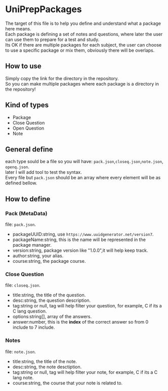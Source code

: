 # UniPrepPackages

The target of this file is to help you define and understand what a package here means.   
Each package is defining a set of notes and questions, where later the user can use them to prepare for a test and study.   
Its OK if there are multiple packages for each subject, the user can choose to use a specific package or mix them, obviously there will be overlaps.

## How to use
Simply copy the link for the directory in the repository.   
So you can make multiple packages where each package is a directory in the repository!

## Kind of types
 - Package
 - Close Question
 - Open Question
 - Note

## General define
each type sould be a file so you will have: `pack.json`,`closeq.json`,`note.json`, `openq.json`.   
later I will add tool to test the syntax.   
Every file but `pack.json` should be an array where every element will be as defined bellow.

## How to define

### Pack (MetaData)
file: `pack.json`.   
 - packageUUID:string, use `https://www.uuidgenerator.net/version7`.
 - packageName:string, this is the name will be represented in the package manager.
 - version:string, package version like "1.0.0",it will help keep track.
 - author:string, your alias.
 - course:string, the package course.

### Close Question
file: `closeq.json`.   
 - title:string, the title of the question.
 - desc:string, the question description.
 - tag:string or null, tag will help filter your question, for example, C if its a C lang question.
 - options:string[], array of the answers.
 - answer:number, this is the **index** of the correct answer so from 0 include to 7 include.

### Notes
file: `note.json`.
 - title:string, the title of the note.
 - desc:string, the note desctiption.
 - tag:string or null, tag will help filter your note, for example, C if its a C lang note.
 - course:string, the course that your note is related to.